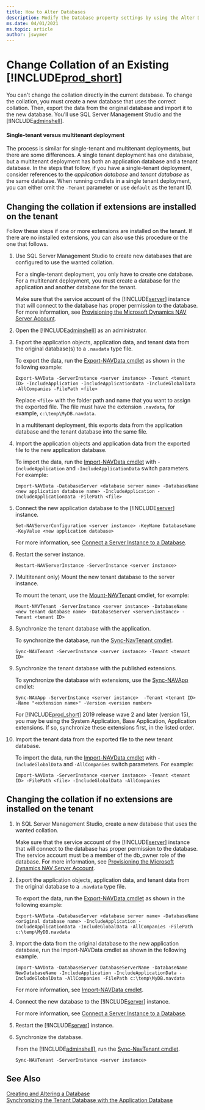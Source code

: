 ```yaml
---
title: How to Alter Databases
description: Modify the Database property settings by using the Alter Database window, which gives you access to the same settings as the New Database window.
ms.date: 04/01/2021
ms.topic: article
author: jswymer
---
```

# Change Collation of an Existing [!INCLUDE[prod_short](../developer/includes/prod_short.md)]

You can't change the collation directly in the current database. To change the collation, you must create a new database that uses the correct collation. Then, export the data from the original database and import it to the new database. You'll use SQL Server Management Studio and the [!INCLUDE[adminshell](../developer/includes/adminshell.md)]. 

#### Single-tenant versus multitenant deployment

The process is similar for single-tenant and multitenant deployments, but there are some differences. A single tenant deployment has one database, but a multitenant deployment has both an application database and a tenant database. In the steps that follow, if you have a single-tenant deployment, consider references to the *application database* and *tenant database* as the same database. When running cmdlets in a single tenant deployment, you can either omit the `-Tenant` parameter or use `default` as the tenant ID.

## Changing the collation if extensions are installed on the tenant

Follow these steps if one or more extensions are installed on the tenant. If there are no installed extensions, you can also use this procedure or the one that follows.

1. Use SQL Server Management Studio to create new databases that are configured to use the wanted collation.  

    For a single-tenant deployment, you only have to create one database. For a multitenant deployment, you must create a database for the application and another database for the tenant.

    Make sure that the service account of the [!INCLUDE[server](../developer/includes/server.md)] instance that will connect to the database has proper permission to the database. For more information, see [Provisioning the Microsoft Dynamics NAV Server Account](../deployment/provision-server-account.md).

2. Open the [!INCLUDE[adminshell](../developer/includes/adminshell.md)] as an administrator.

3. Export the application objects, application data, and tenant data from the original database(s) to a `.navdata` type file.

   To export the data, run the [Export-NAVData cmdlet](/powershell/module/microsoft.dynamics.nav.management/export-navdata) as shown in the following example: 

    ```  
    Export-NAVData -ServerInstance <server instance> -Tenant <tenant ID> -IncludeApplication -IncludeApplicationData -IncludeGlobalData -AllCompanies -FilePath <file> 
    ```

    Replace `<file>` with the folder path and name that you want to assign the exported file. The file must have the extension  `.navdata`, for example, `c:\temp\MyDB.navdata`.

    In a multitenant deployment, this exports data from the application database and the tenant database into the same file.

4. Import the application objects and application data from the exported file to the new application database.

   To import the data, run the [Import-NAVData cmdlet](/powershell/module/microsoft.dynamics.nav.management/import-navdata) with `-IncludeApplication` and `-IncludeApplicationData` switch parameters. For example:

    ```  
    Import-NAVData -DatabaseServer <database server name> -DatabaseName <new application database name> -IncludeApplication -IncludeApplicationData -FilePath <file>
    ``` 

5. Connect the new application database to the [!INCLUDE[server](../developer/includes/server.md)] instance.  

    ```  
    Set-NAVServerConfiguration <server instance> -KeyName DatabaseName -KeyValue <new application database>
    ```  
    
    For more information, see [Connect a Server Instance to a Database](../administration/connect-server-to-database.md).
     
6.  Restart the server instance.  

    ```  
    Restart-NAVServerInstance -ServerInstance <server instance>
    ```

7. (Multitenant only) Mount the new tenant database to the server instance.

    To mount the tenant, use the [Mount-NAVTenant](/powershell/module/microsoft.dynamics.nav.management/mount-navtenant) cmdlet, for example:

    ```
    Mount-NAVTenant -ServerInstance <server instance> -DatabaseName <new tenant database name> -DatabaseServer <server\instance> -Tenant <tenant ID>
    ```

7.  Synchronize the tenant database with the application.

    To synchronize the database, run the [Sync-NavTenant cmdlet](/powershell/module/microsoft.dynamics.nav.management/sync-navtenant).

    ```  
    Sync-NAVTenant -ServerInstance <server instance> -Tenant <tenant ID>
    ```
8. Synchronize the tenant database with the published extensions.

    To synchronize the database with extensions, use the [Sync-NAVApp](/powershell/module/microsoft.dynamics.nav.apps.management/sync-navapp) cmdlet:

    ```
    Sync-NAVApp -ServerInstance <server instance>  -Tenant <tenant ID> -Name "<extension name>" -Version <version number>
    ```

    For [!INCLUDE[prod_short](../developer/includes/prod_short.md)] 2019 release wave 2 and later (version 15), you may be using the System Application, Base Application, Application extensions. If so, synchronize these extensions first, in the listed order.

   <!--
    If you want to synchronize all published extensions, then you can use the [Get-NAVAppInfo cmdlet](/powershell/module/microsoft.dynamics.nav.apps.management/get-navappinfo), for example:

 
    ```
    Get-NAVAppInfo -ServerInstance BC170 | % { Sync-NAVApp -ServerInstance BC170 -Name $_.Name -Version $_.Version -Tenant Tenant1}
    ```
    -->
9. Import the tenant data from the exported file to the new tenant database.

    To import the data, run the [Import-NAVData cmdlet](/powershell/module/microsoft.dynamics.nav.management/import-navdata) with `-IncludeGlobalData` and `-AllCompanies` switch parameters. For example:

    ```  
    Import-NAVData -ServerInstance <server instance> -Tenant <tenant ID> -FilePath <file> -IncludeGlobalData -AllCompanies
    ```

## Changing the collation if no extensions are installed on the tenant

1. In SQL Server Management Studio, create a new database that uses the wanted collation.  

    Make sure that the service account of the [!INCLUDE[server](../developer/includes/server.md)] instance that will connect to the database has proper permission to the database. The service account must be a member of the db\_owner role of the database. For more information, see [Provisioning the Microsoft Dynamics NAV Server Account](../deployment/provision-server-account.md).  

2. Export the application objects, application data, and tenant data from the original database to a `.navdata` type file.

   To export the data, run the [Export-NAVData cmdlet](/powershell/module/microsoft.dynamics.nav.management/export-navdata) as shown in the following example: 

    ```  
    Export-NAVData -DatabaseServer <database server name> -DatabaseName <original database name> -IncludeApplication -IncludeApplicationData -IncludeGlobalData -AllCompanies -FilePath c:\temp\MyDB.navdata  
    ``` 

3. Import the data from the original database to the new application database, run the Import-NAVData cmdlet as shown in the following example.  

    ```  
    Import-NAVData -DatabaseServer DatabaseServerName -DatabaseName NewDatabaseName -IncludeApplication -IncludeApplicationData -IncludeGlobalData -AllCompanies -FilePath c:\temp\MyDB.navdata  
    ```  

    For more information, see [Import-NAVData cmdlet](/powershell/module/microsoft.dynamics.nav.management/import-navdata).  

4. Connect the new database to the [!INCLUDE[server](../developer/includes/server.md)] instance.  

    For more information, see [Connect a Server Instance to a Database](../administration/connect-server-to-database.md). 

5. Restart the [!INCLUDE[server](../developer/includes/server.md)] instance.  

6. Synchronize the database. 

    From the [!INCLUDE[adminshell](../developer/includes/adminshell.md)], run the [Sync-NavTenant cmdlet](/powershell/module/microsoft.dynamics.nav.management/sync-navtenant).

    ```  
    Sync-NAVTenant -ServerInstance <server instance>
    ```

## See Also  
[Creating and Altering a  Database](cside-create-databases.md)  
[Synchronizing the Tenant Database with the Application Database](../administration/synchronize-tenant-database-and-application-database.md)